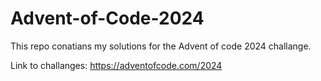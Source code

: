 # Advent-of-Code-2024
This repo conatians my solutions for the Advent of code 2024 challange.

Link to challanges: https://adventofcode.com/2024
